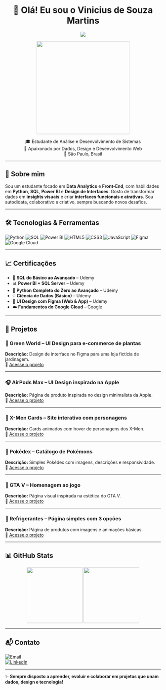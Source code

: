 <h1 align="center">👋 Olá! Eu sou o Vinicius de Souza Martins</h1>

<p align="center">
  <img src="https://readme-typing-svg.demolab.com/?lines=Estudante+de+Sistemas;Amante+de+Dados,+Design+e+Dev+Web;&center=true&width=400&height=45">
</p>

<p align="center">
  <img src="https://media.giphy.com/media/qgQUggAC3Pfv687qPC/giphy.gif" width="300">
</p>

<p align="center">
  🎓 Estudante de Análise e Desenvolvimento de Sistemas <br>
  🧠 Apaixonado por Dados, Design e Desenvolvimento Web <br>
  📍 São Paulo, Brasil
</p>

---

## 🚀 Sobre mim

Sou um estudante focado em **Data Analytics** e **Front-End**, com habilidades em **Python**, **SQL**, **Power BI** e **Design de Interfaces**. Gosto de transformar dados em **insights visuais** e criar **interfaces funcionais e atrativas**. Sou autodidata, colaborativo e criativo, sempre buscando novos desafios.

---

## 🛠️ Tecnologias & Ferramentas

![Python](https://img.shields.io/badge/-Python-3776AB?style=flat&logo=python&logoColor=white)
![SQL](https://img.shields.io/badge/-SQL-4479A1?style=flat&logo=mysql&logoColor=white)
![Power BI](https://img.shields.io/badge/-PowerBI-F2C811?style=flat&logo=powerbi&logoColor=black)
![HTML5](https://img.shields.io/badge/-HTML5-E34F26?style=flat&logo=html5&logoColor=white)
![CSS3](https://img.shields.io/badge/-CSS3-1572B6?style=flat&logo=css3&logoColor=white)
![JavaScript](https://img.shields.io/badge/-JavaScript-F7DF1E?style=flat&logo=javascript&logoColor=black)
![Figma](https://img.shields.io/badge/-Figma-F24E1E?style=flat&logo=figma&logoColor=white)
![Google Cloud](https://img.shields.io/badge/-Google%20Cloud-4285F4?style=flat&logo=google-cloud&logoColor=white)

---

## 📈 Certificações

- 📘 **SQL do Básico ao Avançado** – Udemy    
- 📊 **Power BI + SQL Server** – Udemy  
- 🐍 **Python Completo do Zero ao Avançado** – Udemy  
- 💡 **Ciência de Dados (Básico)** – Udemy  
- 🎨 **UI Design com Figma (Web & App)** – Udemy  
- ☁️ **Fundamentos do Google Cloud** – Google

---

## 💼 Projetos

### 🌿 Green World – UI Design para e-commerce de plantas
**Descrição:** Design de interface no Figma para uma loja fictícia de jardinagem.  
🔗 [Acesse o projeto](https://www.figma.com/proto/SjvPDMhhJT2OWZ2gsb1Rj2/Green-World?node-id=1-12&t=OJid05AfQrycwlrs-1)

---

### 🎧 AirPods Max – UI Design inspirado na Apple  
**Descrição:** Página de produto inspirada no design minimalista da Apple.  
🔗 [Acesse o projeto](https://www.figma.com/proto/i3jh9UFBdIBwNWLeHWtyh3/Sem-t%C3%ADtulo?node-id=0-1&t=mwiddwPXbBzPRa9H-1)

---

### 🧬 X-Men Cards – Site interativo com personagens  
**Descrição:** Cards animados com hover de personagens dos X-Men.  
🔗 [Acesse o projeto](https://desouzavini.github.io/x-man-cards/)

---

### 🔴 Pokédex – Catálogo de Pokémons  
**Descrição:** Simples Pokédex com imagens, descrições e responsividade.  
🔗 [Acesse o projeto](https://desouzavini.github.io/listagem-pokemon/)

---

### 🚓 GTA V – Homenagem ao jogo  
**Descrição:** Página visual inspirada na estética do GTA V.  
🔗 [Acesse o projeto](https://desouzavini.github.io/GTA-V/)

---

### 🍓 Refrigerantes – Página simples com 3 opções  
**Descrição:** Página de produtos com imagens e animações básicas.  
🔗 [Acesse o projeto](https://desouzavini.github.io/Refri/)

---

## 📊 GitHub Stats

<p align="center">
  <img height="180em" src="https://github-readme-stats.vercel.app/api?username=desouzavini&show_icons=true&theme=radical" />
  <img height="180em" src="https://github-readme-stats.vercel.app/api/top-langs/?username=desouzavini&layout=compact&theme=radical"/>
</p>

---

## 📬 Contato

[![Email](https://img.shields.io/badge/-Email-D14836?style=flat&logo=gmail&logoColor=white)](mailto:vmartins.s.m@gmail.com)  
[![LinkedIn](https://img.shields.io/badge/-LinkedIn-0077B5?style=flat&logo=linkedin&logoColor=white)](https://www.linkedin.com/in/vinicius-souza-martins-972567191)

---

✨ **Sempre disposto a aprender, evoluir e colaborar em projetos que unam dados, design e tecnologia!**

